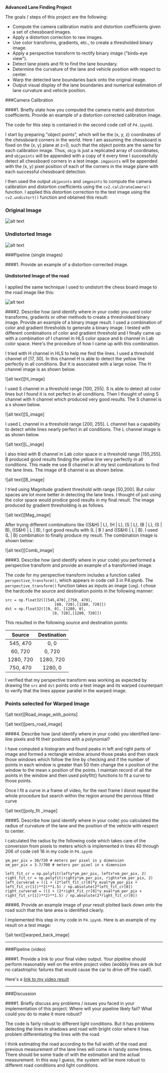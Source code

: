 
**Advanced Lane Finding Project**

The goals / steps of this project are the following:

* Compute the camera calibration matrix and distortion coefficients given a set of chessboard images.
* Apply a distortion correction to raw images.
* Use color transforms, gradients, etc., to create a thresholded binary image.
* Apply a perspective transform to rectify binary image ("birds-eye view").
* Detect lane pixels and fit to find the lane boundary.
* Determine the curvature of the lane and vehicle position with respect to center.
* Warp the detected lane boundaries back onto the original image.
* Output visual display of the lane boundaries and numerical estimation of lane curvature and vehicle position.

[//]: # (Image References)

[image1]: ./output_images/distort_image.jpg "distorted chessboard Image"
[image2]: ./output_images/undistort_image.jpg "Undistorted Chessboard Image"
[image3]: ./output_images/undistort_road_image.jpg "Undistorted Image of the road"
[image4]: ./output_images/H_image.jpg "H image"
[image5]: ./output_images/S_image.jpg "S image"
[image6]: ./output_images/L_image.jpg "L image"
[image7]: ./output_images/B_image.jpg "B image"
[image8]: ./output_images/Mag_image.jpg "gradient magnitude image"
[image9]: ./output_images/comb_image.jpg "combination image"
[image10]: ./output_images/Road_image_with_points.jpg "Road image with source points"
[image11]: ./output_images/pers_road_image.jpg "perspective transformed road image"
[image12]: ./output_images/poly_fit_image.jpg "Image with lane lines marked"
[image13]: ./output_images/warped_back_image.jpg "warped back image to the road"
[video1]: ./project_video.mp4 "Video"

###Camera Calibration

####1. Briefly state how you computed the camera matrix and distortion coefficients. Provide an example of a distortion corrected calibration image.

The code for this step is contained in the second code cell of `P4.ipynb`).  

I start by preparing "object points", which will be the (x, y, z) coordinates of the chessboard corners in the world. Here I am assuming the chessboard is fixed on the (x, y) plane at z=0, such that the object points are the same for each calibration image.  Thus, `objp` is just a replicated array of coordinates, and `objpoints` will be appended with a copy of it every time I successfully detect all chessboard corners in a test image.  `imgpoints` will be appended with the (x, y) pixel position of each of the corners in the image plane with each successful chessboard detection.  

I then used the output `objpoints` and `imgpoints` to compute the camera calibration and distortion coefficients using the `cv2.calibrateCamera()` function.  I applied this distortion correction to the test image using the `cv2.undistort()` function and obtained this result: 

### Original Image

![alt text][image1]

### Undistorted Image

![alt text][Image2]

###Pipeline (single images)

####1. Provide an example of a distortion-corrected image.

#### Undistorted Image of the road

I applied the same technique I used to undistort the chess board image to the road image like this:

![alt text][image3]

####2. Describe how (and identify where in your code) you used color transforms, gradients or other methods to create a thresholded binary image.  Provide an example of a binary image result.
I used a combination of color and gradient thresholds to generate a binary image. I tested with different combinations of color and gradient threshold and I finally came up with a combination of l channel in HLS color space and b channel in Lab color space.  Here's the procedure of how I came up with this combination.

I tried with H channel in HLS to help me find the lines. I used a threshold channel of [17, 30]. In this channel H is able to detect the yellow line perfectly in all conditions. But It is associated with a large noise. The H channel image is as shown below.

![alt text][H_image]

I used S channel in a threshold range [100, 255]. S is able to detect all color lines but I found it is not perfect in all conditions. Then I thought of using S channel with h channel which produced very good results. The S channel is a s shown below.

![alt text][S_image]

I used L channel in a threshold range [200, 255]. L channel has a capability to detect white lines nearly perfect in all conditions. The L channel image is as shown below.

![alt text][L_image]

I also tried with B channel in Lab color space in a threshold range [155,255]. B produced good results finding the yellow line very perfectly in all conditions. This made me use B channel in all my test combinations to find the lane lines. The image of B channel is as shown below.

![alt text][B_image]

I tried using Magnitude gradient threshold with range [50,200]. But color spaces are lot more better in detecting the lane lines. I thought of just using the color space would prodice good results in my final result. The image produced by gradient thresholding is as follows.

![alt text][Mag_image]

After trying different combinations like ((S&H) | L), (H | L), (S | L), (B | L), (S | B), ((S&H) | L | B), I got good results with (L | B ) and ((S&H) | L | B). I used (L | B) combination to finally produce my result. The combination image is shown below:

![alt text][Comb_image]

####3. Describe how (and identify where in your code) you performed a perspective transform and provide an example of a transformed image.

The code for my perspective transform includes a function called `perspective_transform()`, which appears in code cell 3 in P4.ipynb. The `perspective_transform()` function takes as inputs an image (`img`).  I chose the hardcode the source and destination points in the following manner:

```
src = np.float32([[545,470],[750, 470],
                      [60, 720],[1280, 720]])
dst = np.float32([[0, 0], [1280, 0], 
                     [0, 720],[1280, 720]])

```
This resulted in the following source and destination points:

| Source        | Destination   | 
|:-------------:|:-------------:| 
| 545, 470      | 0, 0        | 
| 60, 720      | 0, 720      |
| 1280, 720     | 1280, 720      |
| 750, 470      | 1280, 0        |

I verified that my perspective transform was working as expected by drawing the `src` and `dst` points onto a test image and its warped counterpart to verify that the lines appear parallel in the warped image.

### Points selected for Warped Image

![alt text][Road_image_with_points]

![alt text][pers_road_image]

####4. Describe how (and identify where in your code) you identified lane-line pixels and fit their positions with a polynomial?

I  have computed a histogram and found peaks in left and right parts of image and formed a rectangle window around those peaks and then stack those windows which follow the line by checking and if the number of points in each window is greater than 50 then change the x position of the window to the mean x position of the points. I maintain record of all the points in the window and then used polyfilt() functions to fit a curve to those points.

Once I fit a curve in a frame of video, for the next frame I donot repeat the whole procedure but search within the region around the pervious fitted curve

![alt text][poly_fit _image]

####5. Describe how (and identify where in your code) you calculated the radius of curvature of the lane and the position of the vehicle with respect to center.

I calculated the radius by the following code which takes care of the conversion from pixels to meters which is implemented in lines 40 through 206 of code cell 16 in my code in `P4.ipynb`

```
ym_per_pix = 30/720 # meters per pixel in y dimension
xm_per_pix = 3.7/700 # meters per pixel in x dimension

left_fit_cr = np.polyfit(lefty*ym_per_pix, leftx*xm_per_pix, 2)
right_fit_cr = np.polyfit(righty*ym_per_pix, rightx*xm_per_pix, 2)
left_curverad = ((1 + (2*left_fit_cr[0]*y_eval*ym_per_pix + left_fit_cr[1])**2)**1.5) / np.absolute(2*left_fit_cr[0])
right_curverad = ((1 + (2*right_fit_cr[0]*y_eval*ym_per_pix + right_fit_cr[1])**2)**1.5) / np.absolute(2*right_fit_cr[0])

```


####6. Provide an example image of your result plotted back down onto the road such that the lane area is identified clearly.

I implemented this step in my code in `P4.ipynb`.  Here is an example of my result on a test image:

![alt text][warped_back_image]

---

###Pipeline (video)

####1. Provide a link to your final video output.  Your pipeline should perform reasonably well on the entire project video (wobbly lines are ok but no catastrophic failures that would cause the car to drive off the road!).

Here's a [link to my video result](./project_video.mp4)

---

###Discussion

####1. Briefly discuss any problems / issues you faced in your implementation of this project.  Where will your pipeline likely fail?  What could you do to make it more robust?

The code is fairly robust to different light conditions. But it has problems detecting the lines in shadows and road with bright color where it has problem differentiating the lines with the road.

I think estimating the road according to the full width of the road and previous measurement of the lane lines will come in handy some times. There should be some trade of with the estimation and the actual measurement. In this way I guess, the system will be more robust to different road conditions and light conditions. 

